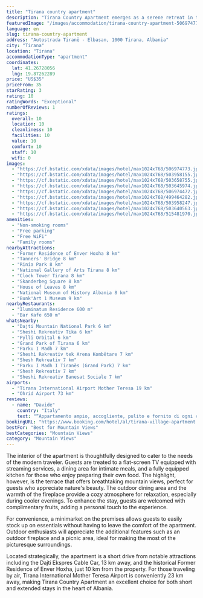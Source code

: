 ```yaml
---
title: "Tirana country apartment"
description: "Tirana Country Apartment emerges as a serene retreat in the vibrant city of Tirana, offering guests a unique blend of comfort and convenience."
featuredImage: "/images/accommodation/tirana-country-apartment-506974773.jpg"
language: en
slug: tirana-country-apartment
address: "Autostrada Tiranë - Elbasan, 1000 Tirana, Albania"
city: "Tirana"
location: "Tirana"
accommodationType: "apartment"
coordinates:
  lat: 41.26728056
  lng: 19.87262289
price: "US$35"
priceFrom: 35
starRating: 3
rating: 10
ratingWords: "Exceptional"
numberOfReviews: 1
ratings:
  overall: 10
  location: 10
  cleanliness: 10
  facilities: 10
  value: 10
  comfort: 10
  staff: 10
  wifi: 0
images:
  - "https://cf.bstatic.com/xdata/images/hotel/max1024x768/506974773.jpg?k=ecf8648b08c107a47ea0dc6539c2ffea58e1d9bbc478eac1a61d16771cc16a14&o=&hp=1"
  - "https://cf.bstatic.com/xdata/images/hotel/max1024x768/503958155.jpg?k=0b365640c977d055ba5a4ba094018846dbaa2f03fd578b8a5fc6a0f917c6dc4f&o=&hp=1"
  - "https://cf.bstatic.com/xdata/images/hotel/max1024x768/503658755.jpg?k=f20feccfefe1327190066fd0e4ce5fde1fcee1d1a7f4d86ab6f3eaa3896b2ceb&o=&hp=1"
  - "https://cf.bstatic.com/xdata/images/hotel/max1024x768/503645974.jpg?k=00368591064bde641f59a0e01564d5927853fcb2813dbae448b82063149bdf66&o=&hp=1"
  - "https://cf.bstatic.com/xdata/images/hotel/max1024x768/506974472.jpg?k=af28ee3c9074f44b7014900ad1a47542d77e24f9090a76440d856e6abd829a94&o=&hp=1"
  - "https://cf.bstatic.com/xdata/images/hotel/max1024x768/499464282.jpg?k=6ce463850d144a05ee6633d2b6ae5b234bc50f2c26e7a2d89372e5113ff6e443&o=&hp=1"
  - "https://cf.bstatic.com/xdata/images/hotel/max1024x768/503958247.jpg?k=64a77ba52ad74684abc8ed1f76ba617d469423ec4048fe21bfab64d42cb2a128&o=&hp=1"
  - "https://cf.bstatic.com/xdata/images/hotel/max1024x768/503640563.jpg?k=c783c3267fc48f23f890faf22f811349c26ed822a99a676aadb92f618c810079&o=&hp=1"
  - "https://cf.bstatic.com/xdata/images/hotel/max1024x768/515481970.jpg?k=33fe12fb650b5ebfd6c69914e8b2596ddeae22dcafa93f659b934231f4725bd9&o=&hp=1"
amenities:
  - "Non-smoking rooms"
  - "Free parking"
  - "Free WiFi"
  - "Family rooms"
nearbyAttractions:
  - "Former Residence of Enver Hoxha 8 km"
  - "Tanners' Bridge 8 km"
  - "Rinia Park 8 km"
  - "National Gallery of Arts Tirana 8 km"
  - "Clock Tower Tirana 8 km"
  - "Skanderbeg Square 8 km"
  - "House of Leaves 8 km"
  - "National Museum of History Albania 8 km"
  - "Bunk'Art 1 Museum 9 km"
nearbyRestaurants:
  - "Iluminatum Residence 600 m"
  - "Bar Kafe 650 m"
whatsNearby:
  - "Dajti Mountain National Park 6 km"
  - "Sheshi Rekreativ Tika 6 km"
  - "Pylli Orbital 6 km"
  - "Grand Park of Tirana 6 km"
  - "Parku I Madh 7 km"
  - "Sheshi Rekreativ tek Arena Kombëtare 7 km"
  - "Shesh Rekreativ 7 km"
  - "Parku I Madh I Tiranës (Grand Park) 7 km"
  - "Shesh Rekreativ 7 km"
  - "Sheshi Rekreativ Banesat Sociale 7 km"
airports:
  - "Tirana International Airport Mother Teresa 19 km"
  - "Ohrid Airport 73 km"
reviews:
  - name: "Davide"
    country: "Italy"
    text: "“Appartamento ampio, accogliente, pulito e fornito di ogni comodità. Ottimo rapporto qualità prezzo. Vicino Tirana, ma lontano dal traffico cittadino. Zona tranquilla e strategica, vicina all' uscita dell' autostrada. Proprietari gentili e...”"
bookingURL: "https://www.booking.com/hotel/al/tirana-village-apartment.en-gb.html?aid=8035640"
bestFor: "Best for Mountain Views"
bestCategories: "Mountain Views"
category: "Mountain Views"
---
```


The interior of the apartment is thoughtfully designed to cater to the needs of the modern traveler. Guests are treated to a flat-screen TV equipped with streaming services, a dining area for intimate meals, and a fully equipped kitchen for those who enjoy preparing their own food. The highlight, however, is the terrace that offers breathtaking mountain views, perfect for guests who appreciate nature's beauty. The outdoor dining area and the warmth of the fireplace provide a cozy atmosphere for relaxation, especially during cooler evenings. To enhance the stay, guests are welcomed with complimentary fruits, adding a personal touch to the experience.

For convenience, a minimarket on the premises allows guests to easily stock up on essentials without having to leave the comfort of the apartment. Outdoor enthusiasts will appreciate the additional features such as an outdoor fireplace and a picnic area, ideal for making the most of the picturesque surroundings.

Located strategically, the apartment is a short drive from notable attractions including the Dajti Ekspres Cable Car, 13 km away, and the historical Former Residence of Enver Hoxha, just 10 km from the property. For those traveling by air, Tirana International Mother Teresa Airport is conveniently 23 km away, making Tirana Country Apartment an excellent choice for both short and extended stays in the heart of Albania.